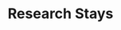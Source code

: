 ---
layout: archive
title: "Research Stays"
permalink: /stays/
author_profile: true
redirect_from:
  - /stays
---